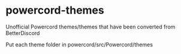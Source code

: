 # powercord-themes
Unofficial Powercord themes/themes that have been converted from BetterDiscord

Put each theme folder in powercord/src/Powercord/themes

